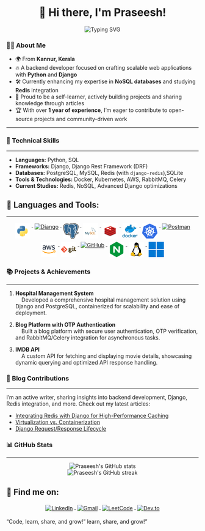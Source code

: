 <h1 align="center">👋 Hi there, I'm Praseesh!</h1>

<div align="center">
  <img src="https://readme-typing-svg.herokuapp.com?font=Fira+Code&pause=1000&color=2E97F7&center=true&vCenter=true&width=435&lines=Passionate+Backend+Developer;Python+Django+Enthusiast;" alt="Typing SVG" />
</div>

### 👨‍💻 About Me
- 🌍 From **Kannur, Kerala**
- 🔥 A backend developer focused on crafting scalable web applications with **Python** and **Django**
- 🛠️ Currently enhancing my expertise in **NoSQL databases** and studying **Redis** integration
- 📘 Proud to be a self-learner, actively building projects and sharing knowledge through articles
- 🏆 With over **1 year of experience**, I’m eager to contribute to open-source projects and community-driven work
---

### 🚀 Technical Skills
---
- **Languages:** Python, SQL
- **Frameworks:** Django, Django Rest Framework (DRF)
- **Databases:** PostgreSQL, MySQL, Redis (with `django-redis`),SQLite
- **Tools & Technologies:** Docker, Kubernetes, AWS, RabbitMQ, Celery
- **Current Studies:** Redis, NoSQL, Advanced Django optimizations

## 🧰 Languages and Tools:
---
<p align="center">
  <a href="https://www.python.org" target="_blank" rel="noreferrer">
    <img src="https://raw.githubusercontent.com/github/explore/80688e429a7d4ef2fca1e82350fe8e3517d3494d/topics/python/python.png" alt="Python" height="40" style="vertical-align:top; margin:4px">
  </a>
  <a href="https://www.djangoproject.com" target="_blank" rel="noreferrer">
    <img src="https://img.icons8.com/color/48/000000/django.png" alt="Django" height="40" style="vertical-align:top; margin:4px">
  </a>
  <a href="https://www.postgresql.org" target="_blank" rel="noreferrer">
    <img src="https://raw.githubusercontent.com/github/explore/80688e429a7d4ef2fca1e82350fe8e3517d3494d/topics/postgresql/postgresql.png" alt="PostgreSQL" height="40" style="vertical-align:top; margin:4px">
  </a>
  <a href="https://www.mysql.com" target="_blank" rel="noreferrer">
    <img src="https://raw.githubusercontent.com/github/explore/80688e429a7d4ef2fca1e82350fe8e3517d3494d/topics/mysql/mysql.png" alt="MySQL" height="40" style="vertical-align:top; margin:4px">
  </a>
  <a href="https://redis.io" target="_blank" rel="noreferrer">
    <img src="https://raw.githubusercontent.com/github/explore/80688e429a7d4ef2fca1e82350fe8e3517d3494d/topics/redis/redis.png" alt="Redis" height="40" style="vertical-align:top; margin:4px">
  </a>
  <a href="https://www.docker.com" target="_blank" rel="noreferrer">
    <img src="https://raw.githubusercontent.com/github/explore/01ea2a586e5da744792d0ccfce2f68b861f29301/topics/docker/docker.png" alt="Docker" height="40" style="vertical-align:top; margin:4px">
  </a>
  <a href="https://kubernetes.io" target="_blank" rel="noreferrer">
    <img src="https://raw.githubusercontent.com/github/explore/e65ef46ef3e7bc457c93622f6a89fe8d3fd131d5/topics/kubernetes/kubernetes.png" alt="Kubernetes" height="40" style="vertical-align:top; margin:4px">
  </a>
    <a href="https://postman.com" target="_blank" rel="noreferrer">
    <img src="https://www.vectorlogo.zone/logos/getpostman/getpostman-icon.svg" alt="Postman" width="40" height="40" style="vertical-align:top; margin:4px">
  </a>
  <a href="https://aws.amazon.com" target="_blank" rel="noreferrer">
    <img src="https://raw.githubusercontent.com/github/explore/01ea2a586e5da744792d0ccfce2f68b861f29301/topics/aws/aws.png" alt="AWS" height="40" style="vertical-align:top; margin:4px">
  </a>
  <a href="https://git-scm.com" target="_blank" rel="noreferrer">
    <img src="https://raw.githubusercontent.com/github/explore/80688e429a7d4ef2fca1e82350fe8e3517d3494d/topics/git/git.png" alt="Git" height="40" style="vertical-align:top; margin:4px">
  </a>
  <a href="https://github.com" target="_blank" rel="noreferrer">
    <img src="https://cdn-icons-png.flaticon.com/512/5968/5968866.png" alt="GitHub" height="40" style="vertical-align:top; margin:4px">
  </a>
  <a href="https://www.nginx.com" target="_blank" rel="noreferrer">
    <img src="https://raw.githubusercontent.com/devicons/devicon/master/icons/nginx/nginx-original.svg" alt="Nginx" width="40" height="40" style="vertical-align:top; margin:4px">
  </a>

  <a href="https://www.linux.org" target="_blank" rel="noreferrer">
    <img src="https://raw.githubusercontent.com/github/explore/80688e429a7d4ef2fca1e82350fe8e3517d3494d/topics/linux/linux.png" alt="Linux" height="40" style="vertical-align:top; margin:4px">
  </a>
  <a href="https://www.microsoft.com/windows" target="_blank" rel="noreferrer">
    <img src="https://raw.githubusercontent.com/github/explore/01ea2a586e5da744792d0ccfce2f68b861f29301/topics/windows/windows.png" alt="Windows" height="40" style="vertical-align:top; margin:4px">
  </a>
</p>


### 📚 Projects & Achievements
---
1. **Hospital Management System**  
   &nbsp;&nbsp;&nbsp;&nbsp;Developed a comprehensive hospital management solution using Django and PostgreSQL, containerized for scalability and ease of deployment.

2. **Blog Platform with OTP Authentication**  
   &nbsp;&nbsp;&nbsp;&nbsp;Built a blog platform with secure user authentication, OTP verification, and RabbitMQ/Celery integration for asynchronous tasks.

3. **IMDB API**  
   &nbsp;&nbsp;&nbsp;&nbsp;A custom API for fetching and displaying movie details, showcasing dynamic querying and optimized API response handling.


### 📝 Blog Contributions
---
I’m an active writer, sharing insights into backend development, Django, Redis integration, and more. Check out my latest articles:
- [Integrating Redis with Django for High-Performance Caching](https://medium.com/@praseeshprasee/integrating-redis-with-django-for-high-performance-caching-80360c84da0a)
- [Virtualization vs. Containerization](https://medium.com/@praseeshprasee/virtualization-vs-containerization-bdf5b25fb770)
- [Django Request/Response Lifecycle](https://dev.to/praseesh_p_/django-requestresponse-life-cycle-4lpd)


### 📊 GitHub Stats
---
<div align="center">
  <img src="https://github-readme-stats.vercel.app/api?username=praseesh&show_icons=true&theme=github_dark&hide_title=true" alt="Praseesh's GitHub stats" />
</div>
<div align="center">
  <img src="https://github-readme-streak-stats.herokuapp.com/?user=praseesh&theme=github-dark-blue&hide_border=true" alt="Praseesh's GitHub streak" />
</div>

## :email: Find me on:

<p align="center">
  <a href="https://www.linkedin.com/in/praseesh" target="_blank" rel="noopener noreferrer">
    <img src="https://cdn-icons-png.flaticon.com/512/174/174857.png" alt="LinkedIn" height="40" style="vertical-align:top; margin:4px">
  </a>
  <a href="mailto:praseeshprasee@gmail.com">
    <img src="https://cdn-icons-png.flaticon.com/512/726/726623.png" alt="Gmail" height="40" style="vertical-align:top; margin:4px">
  </a>
  <a href="https://leetcode.com/u/praseesh/" target="_blank" rel="noopener noreferrer">
    <img src="https://raw.githubusercontent.com/rahuldkjain/github-profile-readme-generator/master/src/images/icons/Social/leet-code.svg" alt="LeetCode" height="40" style="vertical-align:top; margin:4px">
  </a>
  <a href="https://dev.to/praseesh_p_" target="_blank" rel="noopener noreferrer">
    <img src="https://img.shields.io/badge/DEV.TO-%230A0A0A.svg?&style=for-the-badge&logo=dev-dot-to&logoColor=white" alt="Dev.to" height="40" style="vertical-align:top; margin:4px">
  </a>
</p>


“Code, learn, share, and grow!” learn, share, and grow!”</em>
</div>
